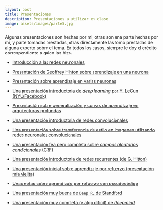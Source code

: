 ```yaml
---
layout: post
title: Presentaciones
description: Presentaciones a utilizar en clase
image: assets/images/parte5.jpg
---
```


Algunas presentaciones son hechas por mi, otras son una parte hechas
por mi, y parte tomadas prestadas, otras directamente las tomo
prestadas de alguna experto sobre el tema. En todos los casos, siempre
le doy el crédito correspondiente a quien las hizo.


- [Introducción a las redes neuronales](/presentaciones/intro_rn.pdf)

- [Presentación de Geoffrey Hinton sobre aprendizaje en una
  neurona](/presentaciones/aprendizaje_una_neurona.pdf)

- [Presentación sobre aprendizaje en varias
  neuronas](/presentaciones/aprendizaje_red_neuronal.pdf)

- [Una presentación introductoria de *deep learning* por Y. LeCun
  (NYU/Facebook)](http://cilvr.cs.nyu.edu/lib/exe/fetch.php?media=deeplearning:dl-intro.pdf)

- [Presentación sobre generalización y curvas de aprendizaje en
  arquitecturas
  profundas](http://www.deeplearningbook.org/slides/05_ml.pdf)

- [Una presentación introductoria de redes
  convolucionales](/presentaciones/conv_nets.pdf)

- [Una presentación sobre transferencia de estilo en imagenes
  utilizando redes neuronales
  convolucionales](/presentaciones/style_transfer.pdf)

- [Una presentación fea pero completa sobre *campos aleatorios condicionales* (CRF)](/presentaciones/crf_intro.pdf)

- [Una presentación introductoria de redes recurrentes (de G. Hitton)](/presentaciones/redes_recurrentes.pdf)

- [Una presentación inicial sobre aprendizaje por refuerzo (presentación mía viejita)](/presentaciones/rl_intro.pdf)

- [Unas notas sobre aprendizaje por refuerzo con pseudocódigo](/presentaciones/rl_ideas.pdf)

- [Una presentación muy buena de `Deep RL` de Standford](/presentaciones/deep_rl_stanford.pdf)

- [Una presentación muy completa (y algo difícil) de *Deepmind*](/presentaciones/deep_rl_deepmind.pdf)
